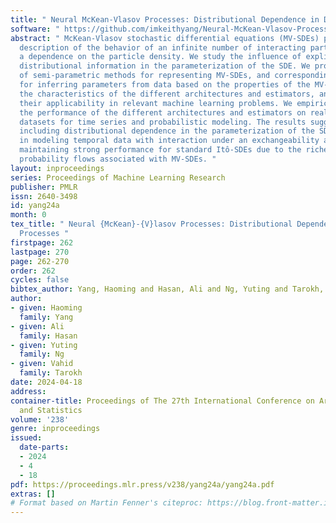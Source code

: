 ```yaml
---
title: " Neural McKean-Vlasov Processes: Distributional Dependence in Diffusion Processes "
software: " https://github.com/imkeithyang/Neural-McKean-Vlasov-Processes "
abstract: " McKean-Vlasov stochastic differential equations (MV-SDEs) provide a mathematical
  description of the behavior of an infinite number of interacting particles by imposing
  a dependence on the particle density. We study the influence of explicitly including
  distributional information in the parameterization of the SDE. We propose a series
  of semi-parametric methods for representing MV-SDEs, and corresponding estimators
  for inferring parameters from data based on the properties of the MV-SDE. We analyze
  the characteristics of the different architectures and estimators, and consider
  their applicability in relevant machine learning problems. We empirically compare
  the performance of the different architectures and estimators on real and synthetic
  datasets for time series and probabilistic modeling. The results suggest that explicitly
  including distributional dependence in the parameterization of the SDE is effective
  in modeling temporal data with interaction under an exchangeability assumption while
  maintaining strong performance for standard Itô-SDEs due to the richer class of
  probability flows associated with MV-SDEs. "
layout: inproceedings
series: Proceedings of Machine Learning Research
publisher: PMLR
issn: 2640-3498
id: yang24a
month: 0
tex_title: " Neural {McKean}-{V}lasov Processes: Distributional Dependence in Diffusion
  Processes "
firstpage: 262
lastpage: 270
page: 262-270
order: 262
cycles: false
bibtex_author: Yang, Haoming and Hasan, Ali and Ng, Yuting and Tarokh, Vahid
author:
- given: Haoming
  family: Yang
- given: Ali
  family: Hasan
- given: Yuting
  family: Ng
- given: Vahid
  family: Tarokh
date: 2024-04-18
address:
container-title: Proceedings of The 27th International Conference on Artificial Intelligence
  and Statistics
volume: '238'
genre: inproceedings
issued:
  date-parts:
  - 2024
  - 4
  - 18
pdf: https://proceedings.mlr.press/v238/yang24a/yang24a.pdf
extras: []
# Format based on Martin Fenner's citeproc: https://blog.front-matter.io/posts/citeproc-yaml-for-bibliographies/
---
```

